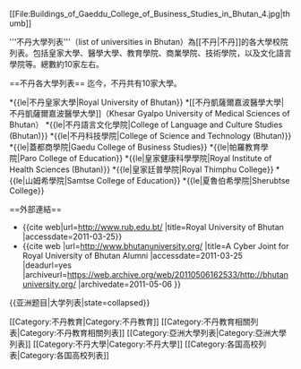 [[File:Buildings_of_Gaeddu_College_of_Business_Studies_in_Bhutan_4.jpg|thumb]]

'''不丹大學列表'''（list of universities in Bhutan）為[[不丹|不丹]]的各大學校院列表。包括皇家大學、醫學大學、教育學院、商業學院、技術學院，以及文化語言學院等。總數約10家左右。

==不丹各大學列表==
迄今，不丹共有10家大學。

*{{le|不丹皇家大學|Royal University of Bhutan}}
*[[不丹凱薩爾嘉波醫學大學|不丹凱薩爾嘉波醫學大學]]（Khesar Gyalpo University of Medical Sciences of Bhutan）
*{{le|不丹語言文化學院|College of Language and Culture Studies (Bhutan)}}
*{{le|不丹科技學院|College of Science and Technology (Bhutan)}}
*{{le|蓋都商學院|Gaedu College of Business Studies}}
*{{le|帕羅教育學院|Paro College of Education}}
*{{le|皇家健康科學學院|Royal Institute of Health Sciences (Bhutan)}}
*{{le|皇家廷普學院|Royal Thimphu College}}
*{{le|山姆希學院|Samtse College of Education}}
*{{le|夏魯伯希學院|Sherubtse College}}

==外部連結==
* {{cite web|url=http://www.rub.edu.bt/ |title=Royal University of Bhutan |accessdate=2011-03-25}}
* {{cite web |url=http://www.bhutanuniversity.org/ |title=A Cyber Joint for Royal University of Bhutan Alumni |accessdate=2011-03-25 |deadurl=yes |archiveurl=https://web.archive.org/web/20110506162533/http://bhutanuniversity.org/ |archivedate=2011-05-06 }}

{{亚洲题目|大学列表|state=collapsed}}

[[Category:不丹教育|Category:不丹教育]]
[[Category:不丹教育相關列表|Category:不丹教育相關列表]]
[[Category:亞洲大學列表|Category:亞洲大學列表]]
[[Category:不丹大學|Category:不丹大學]]
[[Category:各国高校列表|Category:各国高校列表]]